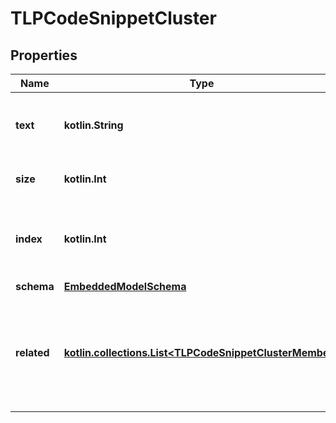 
# TLPCodeSnippetCluster

## Properties
Name | Type | Description | Notes
------------ | ------------- | ------------- | -------------
**text** | **kotlin.String** | The text here is the representative (seed) of the cluster. | 
**size** | **kotlin.Int** | This was the size of the original cluster. | 
**index** | **kotlin.Int** | This is the original index of the snippet, or where it was within the input array. | 
**schema** | [**EmbeddedModelSchema**](EmbeddedModelSchema) |  |  [optional]
**related** | [**kotlin.collections.List&lt;TLPCodeSnippetClusterMember&gt;**](TLPCodeSnippetClusterMember) | This is all of the other snippets within the cluster that were NOT chosen to represent(seed), but are included in the cluster itself. |  [optional]



